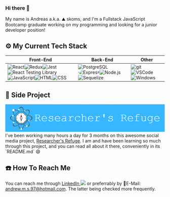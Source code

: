 ### Hi there 👋

My name is Andreas a.k.a. ⛰️ skoms, and I'm a Fullstack JavaScript Bootcamp graduate working on my programming and looking for a junior developer position!

## ⚙️ My Current Tech Stack

| Front-End                                                                                                                                                                                                                                                                                                                                                                                                                                                                                                                                                                                                                                                                                                                                                                                                                                                                                                                                  | Back-End                                                                                                                                                                                                                                                                                                                                                                                                                                                                                                                                                                                                                                                                                 | Other                                                                                                                                                                                                                                                                                                                                                                                                       |
| ------------------------------------------------------------------------------------------------------------------------------------------------------------------------------------------------------------------------------------------------------------------------------------------------------------------------------------------------------------------------------------------------------------------------------------------------------------------------------------------------------------------------------------------------------------------------------------------------------------------------------------------------------------------------------------------------------------------------------------------------------------------------------------------------------------------------------------------------------------------------------------------------------------------------------------------ | ---------------------------------------------------------------------------------------------------------------------------------------------------------------------------------------------------------------------------------------------------------------------------------------------------------------------------------------------------------------------------------------------------------------------------------------------------------------------------------------------------------------------------------------------------------------------------------------------------------------------------------------------------------------------------------------- | ----------------------------------------------------------------------------------------------------------------------------------------------------------------------------------------------------------------------------------------------------------------------------------------------------------------------------------------------------------------------------------------------------------- |
| <div><img src="https://cdn.jsdelivr.net/gh/devicons/devicon/icons/react/react-original.svg" height='28' alt='React' title='React'/><img src="https://cdn.jsdelivr.net/gh/devicons/devicon/icons/redux/redux-original.svg" height='28' alt='Redux' title='Redux'/><img src="https://cdn.jsdelivr.net/gh/devicons/devicon/icons/jest/jest-plain.svg" height='28' alt='Jest' title='Jest'/><img src='https://testing-library.com/img/octopus-128x128.png' height='28' alt='React Testing Library' title='React Testing Library'/><img src="https://cdn.jsdelivr.net/gh/devicons/devicon/icons/javascript/javascript-original.svg" height='28' alt='JavaScript' title='JavaScript'/><img src="https://cdn.jsdelivr.net/gh/devicons/devicon/icons/html5/html5-original.svg" height='28' alt='HTML' title='HTML'/><img src="https://cdn.jsdelivr.net/gh/devicons/devicon/icons/css3/css3-original.svg" height='28' alt='CSS' title='CSS'/></div> | <div><img src="https://cdn.jsdelivr.net/gh/devicons/devicon/icons/postgresql/postgresql-original.svg" height='28' alt='PostgreSQL' title='PostgreSQL'/><img src="https://external-content.duckduckgo.com/iu/?u=https%3A%2F%2Fhackersandslackers-cdn.storage.googleapis.com%2F2020%2F05%2Fexpress.png&f=1&nofb=1" height='28' width='28' style='border-radius: 50%;' alt='Express' title='Express'/><img src="https://cdn.jsdelivr.net/gh/devicons/devicon/icons/nodejs/nodejs-plain.svg" height='28' alt='Node.js' title='Node.js'/><img src="https://cdn.jsdelivr.net/gh/devicons/devicon/icons/sequelize/sequelize-original.svg" height='28' alt='Sequelize' title='Sequelize'/></div> | <div><img src="https://cdn.jsdelivr.net/gh/devicons/devicon/icons/git/git-original.svg" height='28' alt='git' title='git'/><img src="https://cdn.jsdelivr.net/gh/devicons/devicon/icons/vscode/vscode-original.svg" height='28' alt='VSCode' title='VSCode'/><img src="https://cdn.jsdelivr.net/gh/devicons/devicon/icons/windows8/windows8-original.svg" height='28' alt='Windows' title='Windows'/></div> |

## 📘 Side Project

<img src='https://github.com/skoms/researchers-refuge/raw/main/public/RR_BANNER.png' />
I've been working many hours a day for 3 months on this awesome social media project, <a href='https://www.github.com/skoms/researchers-refuge'>Researcher's Refuge</a>. I am and have been learning so much through this project, and you can read all about it there, conveniently in its `README.md` 😄

## ☎️ How To Reach Me

You can reach me through <a href='https://www.linkedin.com/in/andreas-skoms%C3%B8y-01a027188/'>LinkedIn <img src="https://cdn.jsdelivr.net/gh/devicons/devicon/icons/linkedin/linkedin-original.svg" height='12' /></a> or preferrably by 📧E-Mail: andrew.m.s.97@hotmail.com. The latter being checked more frequently.

<!--
**skoms/skoms** is a ✨ _special_ ✨ repository because its `README.md` (this file) appears on your GitHub profile.

Here are some ideas to get you started:

- 🔭 I’m currently working on ...
- 🌱 I’m currently learning ...
- 👯 I’m looking to collaborate on ...
- 🤔 I’m looking for help with ...
- 💬 Ask me about ...
- 📫 How to reach me: ...
- 😄 Pronouns: ...
- ⚡ Fun fact: ...
-->
